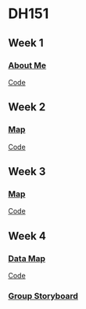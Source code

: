# DH151

## Week 1
### [About Me](https://hanarama.github.io/Week%201/aboutme.html)
[Code](https://github.com/hanarama/DH151/blob/main/Week%201/aboutme.html)

## Week 2 
### [Map](https://hanarama.github.io/DH151/Week%202/index.html)
[Code](https://github.com/hanarama/DH151/blob/main/Week%202/index.html)

## Week 3
### [Map](https://hanarama.github.io/DH151/Week3/index.html)
[Code](https://github.com/hanarama/DH151/blob/main/Week3/index.html)

## Week 4 
### [Data Map](https://hanarama.github.io/DH151/Week4/datamap.html)
[Code](https://github.com/hanarama/DH151/blob/main/Week4/datamap.html)
### [Group Storyboard](https://github.com/jmtanenbaum/DHEnviroIncarceration/blob/main/storyboard.md)
